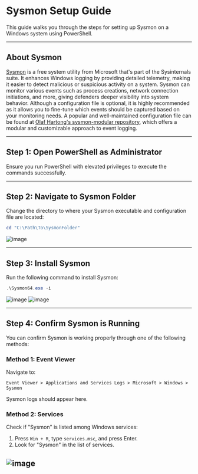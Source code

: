 # Sysmon Setup Guide

This guide walks you through the steps for setting up Sysmon on a Windows system using PowerShell.

---

## About Sysmon

[Sysmon](https://learn.microsoft.com/en-us/sysinternals/downloads/sysmon) is a free system utility from Microsoft that's part of the Sysinternals suite. It enhances Windows logging by providing detailed telemetry, making it easier to detect malicious or suspicious activity on a system. Sysmon can monitor various events such as process creations, network connection initiations, and more, giving defenders deeper visibility into system behavior. Although a configuration file is optional, it is highly recommended as it allows you to fine-tune which events should be captured based on your monitoring needs. A popular and well-maintained configuration file can be found at [Olaf Hartong's sysmon-modular repository](https://github.com/olafhartong/sysmon-modular), which offers a modular and customizable approach to event logging.

---

## Step 1: Open PowerShell as Administrator

Ensure you run PowerShell with elevated privileges to execute the commands successfully.

---

## Step 2: Navigate to Sysmon Folder

Change the directory to where your Sysmon executable and configuration file are located:

```powershell
cd "C:\Path\To\SysmonFolder"
```
![image](https://github.com/user-attachments/assets/03eca1ac-10db-4d0c-a244-206afe364da0)

---

## Step 3: Install Sysmon

Run the following command to install Sysmon:

```powershell
.\Sysmon64.exe -i
```
![image](https://github.com/user-attachments/assets/bf990d63-f486-4900-815e-4abe8fc71bfd)
![image](https://github.com/user-attachments/assets/d7b9afd1-529c-4f27-8300-f290c1db1caa)

---

## Step 4: Confirm Sysmon is Running

You can confirm Sysmon is working properly through one of the following methods:

### Method 1: Event Viewer
Navigate to:

```
Event Viewer > Applications and Services Logs > Microsoft > Windows > Sysmon
```

Sysmon logs should appear here.

### Method 2: Services
Check if "Sysmon" is listed among Windows services:

1. Press `Win + R`, type `services.msc`, and press Enter.
2. Look for "Sysmon" in the list of services.

![image](https://github.com/user-attachments/assets/6a20dba5-c20b-4ce2-910f-a3f484512249)
---
